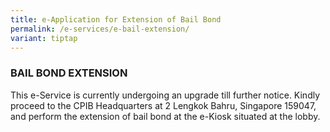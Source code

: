 ```yaml
---
title: e-Application for Extension of Bail Bond
permalink: /e-services/e-bail-extension/
variant: tiptap
---
```

<h3><strong>BAIL BOND EXTENSION</strong></h3>
<p>This e-Service is currently undergoing an upgrade till further notice.
Kindly proceed to the CPIB Headquarters at 2 Lengkok Bahru, Singapore 159047,
and perform the extension of bail bond at the e-Kiosk situated at the lobby.</p>
<p></p>